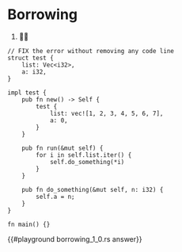 # Borrowing

1. 🌟🌟

```rust,editable
// FIX the error without removing any code line
struct test {
    list: Vec<i32>,
    a: i32,
}

impl test {
    pub fn new() -> Self {
        test {
            list: vec![1, 2, 3, 4, 5, 6, 7],
            a: 0,
        }
    }

    pub fn run(&mut self) {
        for i in self.list.iter() {
            self.do_something(*i)
        }
    }

    pub fn do_something(&mut self, n: i32) {
        self.a = n;
    }
}

fn main() {}
```

{{#playground borrowing_1_0.rs answer}}
